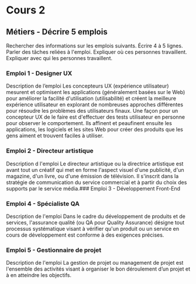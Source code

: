 # Cours 2
## Métiers - Décrire 5 emplois 
Rechercher des informations sur les emplois suivants. Écrire 4 à 5 lignes. Parler des tâches reliées à l'emploi. Expliquer où ces personnes travaillent. Expliquer avec qui les personnes travaillent. 

### Emploi 1 - Designer UX
Description de l’emploi
Les concepteurs UX (expérience utilisateur) mesurent et optimisent les applications (généralement basées sur le Web) pour améliorer la facilité d'utilisation (utilisabilité) et créent la meilleure expérience utilisateur en explorant de nombreuses approches différentes pour résoudre les problèmes des utilisateurs finaux. Une façon pour un concepteur UX de le faire est d'effectuer des tests utilisateur en personne pour observer le comportement. Ils affinent et peaufinent ensuite les applications, les logiciels et les sites Web pour créer des produits que les gens aiment et trouvent faciles à utiliser.

### Emploi 2 - Directeur artistique
Description d l'emploi 
Le directeur artistique ou la directrice artistique est avant tout un créatif qui met en forme l'aspect visuel d'une publicité, d'un magazine, d'un livre, ou d'une émission de télévision. Il s'inscrit dans la stratégie de communication du service commercial et à partir du choix des supports par le service média.### Emploi 3 - Développement Front-End


### Emploi 4 - Spécialiste QA
Description de l'emploi
Dans le cadre du développement de produits et de services, l'assurance qualité (ou QA pour Quality Assurance) désigne tout processus systématique visant à vérifier qu'un produit ou un service en cours de développement est conforme à des exigences précises.
### Emploi 5 - Gestionnaire de projet
Description de l'emploi
La gestion de projet ou management de projet est l'ensemble des activités visant à organiser le bon déroulement d’un projet et à en atteindre les objectifs.


